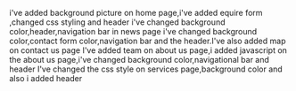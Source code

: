 i've added background picture on home page,i've added equire form ,changed css styling and header
i've changed background color,header,navigation bar in news page
i've changed background color,contact form color,navigation bar and the header.I've also added map on contact us page
I've added team on about us page,i added javascript on the about us page,i've changed background color,navigational bar and header
I've changed the css style on services page,background color and also i added header 


